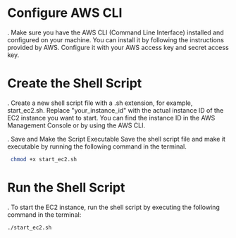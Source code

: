 # Configure AWS CLI
. Make sure you have the AWS CLI (Command Line Interface) installed and configured on your machine. You can install it by following the instructions provided by AWS. Configure it with your AWS access key and secret access key.
# Create the Shell Script
. Create a new shell script file with a .sh extension, for example, start_ec2.sh. Replace "your_instance_id" with the actual instance ID of the EC2 instance you want to start. You can find the instance ID in the AWS Management Console or by using the AWS CLI.

. Save and Make the Script Executable Save the shell script file and make it executable by running the following command in the terminal.

```bash
 chmod +x start_ec2.sh
```

# Run the Shell Script
. To start the EC2 instance, run the shell script by executing the following command in the terminal:

```bash
./start_ec2.sh
```
